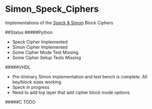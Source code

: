 # Simon_Speck_Ciphers
Implementations of the [Speck & Simon] Block Ciphers

##Status
#####Python
- Speck Cipher Implemented
- Simon Cipher Implemented
- Some Cipher Mode Test Missing
- Some Cipher Setup Tests Missing

#####VHDL
- Pre-liminary Simon implementation and test bench is complete. All key/block sizes working
- Speck in progress
- Need to add top layer that add cipher block mode options.

#####C
TODO


[Speck & Simon]: http://eprint.iacr.org/2013/404
